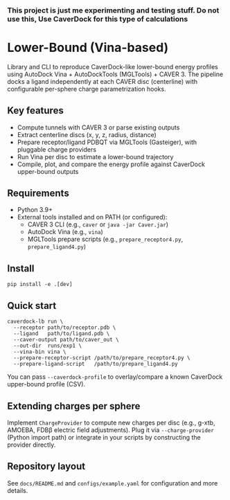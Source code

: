 ### This project is just me experimenting and testing stuff. Do not use this, Use CaverDock for this type of calculations

Lower-Bound (Vina-based)
========================

Library and CLI to reproduce CaverDock-like lower-bound energy profiles using
AutoDock Vina + AutoDockTools (MGLTools) + CAVER 3. The pipeline docks a ligand
independently at each CAVER disc (centerline) with configurable per-sphere
charge parametrization hooks.

Key features
------------
- Compute tunnels with CAVER 3 or parse existing outputs
- Extract centerline discs (x, y, z, radius, distance)
- Prepare receptor/ligand PDBQT via MGLTools (Gasteiger), with pluggable charge providers
- Run Vina per disc to estimate a lower-bound trajectory
- Compile, plot, and compare the energy profile against CaverDock upper-bound outputs

Requirements
------------
- Python 3.9+
- External tools installed and on PATH (or configured):
  - CAVER 3 CLI (e.g., `caver` or `java -jar Caver.jar`)
  - AutoDock Vina (e.g., `vina`)
  - MGLTools prepare scripts (e.g., `prepare_receptor4.py`, `prepare_ligand4.py`)

Install
-------
```
pip install -e .[dev]
```

Quick start
-----------
```
caverdock-lb run \
  --receptor path/to/receptor.pdb \
  --ligand   path/to/ligand.pdb \
  --caver-output path/to/caver_out \
  --out-dir  runs/exp1 \
  --vina-bin vina \
  --prepare-receptor-script /path/to/prepare_receptor4.py \
  --prepare-ligand-script   /path/to/prepare_ligand4.py
```

You can pass `--caverdock-profile` to overlay/compare a known CaverDock upper-bound profile (CSV).

Extending charges per sphere
----------------------------
Implement `ChargeProvider` to compute new charges per disc (e.g., g-xtb, AMOEBA,
FDBβ electric field adjustments). Plug it via `--charge-provider` (Python import
path) or integrate in your scripts by constructing the provider directly.

Repository layout
-----------------
See `docs/README.md` and `configs/example.yaml` for configuration and more details.
